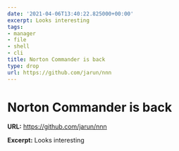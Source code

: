 ```yaml
---
date: '2021-04-06T13:40:22.825000+00:00'
excerpt: Looks interesting
tags:
- manager
- file
- shell
- cli
title: Norton Commander is back
type: drop
url: https://github.com/jarun/nnn
---
```


# Norton Commander is back

**URL:** https://github.com/jarun/nnn

**Excerpt:** Looks interesting
